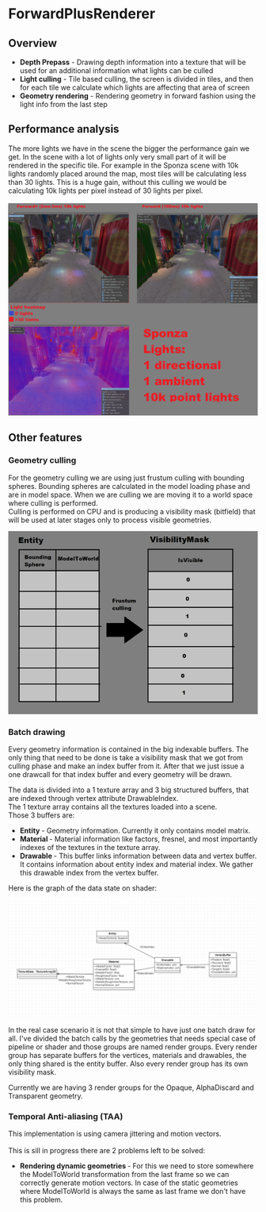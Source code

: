 # ForwardPlusRenderer

## Overview

- <b>Depth Prepass</b> - Drawing depth information into a texture that will be used for an additional information what lights can be culled
- <b>Light culling</b> - Tile based culling, the screen is divided in tiles, and then for each tile we calculate which lights are affecting that area of screen
- <b>Geometry rendering</b> - Rendering geometry in forward fashion using the light info from the last step

## Performance analysis

The more lights we have in the scene the bigger the performance gain we get. In the scene with a lot of lights only very small part of it will be rendered in the specific tile.
For example in the Sponza scene with 10k lights randomly placed around the map, most tiles will be calculating less than 30 lights. This is a huge gain, without this culling we would be calculating
10k lights per pixel instead of 30 lights per pixel.</br>
</br>
![Alt text](Images/Comparison.png?raw=true "ForwardPlusVersusForward")

## Other features

### Geometry culling

For the geometry culling we are using just frustum culling with bounding spheres. Bounding spheres are calculated in the model loading phase and are in model space. When we are culling we are moving it to a world space where culling is performed. </br>
Culling is performed on CPU and is producing a visibility mask (bitfield) that will be used at later stages only to process visible geometries.

![Alt text](Images/FrustumCulling.png?raw=true "ForwardPlusVersusForward")

### Batch drawing

Every geometry information is contained in the big indexable buffers. The only thing that need to be done is take a visibility mask that we got from culling phase and make an index buffer from it. After that we just issue a one drawcall for that index buffer and every geometry will be drawn.

The data is divided into a 1 texture array and  3 big structured buffers, that are indexed through vertex attribute DrawableIndex. <br>
The 1 texture array contains all the textures loaded into a scene. <br>
Those 3 buffers are: <br>
- <b> Entity </b> - Geometry information. Currently it only contains model matrix.
- <b> Material </b> - Material information like factors, fresnel, and most importantly indexes of the textures in the texture array.
- <b> Drawable </b> - This buffer links information between data and vertex buffer. It contains information about entity index and material index. We gather this drawable index from the vertex buffer.

Here is the graph of the data state on shader:

![Alt text](Images/ShaderDataGraph.png?raw=true "ForwardPlusVersusForward")

In the real case scenario it is not that simple to have just one batch draw for all. I've divided the batch calls by the geometries that needs special case of pipeline or shader and those groups are named render groups. Every render group has separate buffers for the vertices, materials and drawables, the only thing shared is the entity buffer. Also every render group has its own visibility mask.

Currently we are having 3 render groups for the Opaque, AlphaDiscard and Transparent geometry.

### Temporal Anti-aliasing (TAA)

This implementation is using camera jittering and motion vectors. </br> <br>
This is sill in progress there are 2 problems left to be solved:
- <b> Rendering dynamic geometries </b> - For this we need to store somewhere the ModelToWorld transformation from the last frame so we can correctly generate motion vectors. In case of the static geometries where ModelToWorld is always the same as last frame we don't have this problem.

